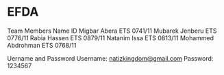 # EFDA

Team Members Name ID
Migbar Abera ETS 0741/11
Mubarek Jenberu ETS 0776/11
Rabia Hassen ETS 0879/11
Natanim Issa ETS 0813/11
Mohammed Abdrohman ETS 0768/11

Uername and Password
Username: natizkingdom@gmail.com
Password: 1234567
